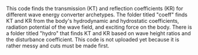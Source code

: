 This code finds the transmission (KT) and reflection coefficients (KR) for different wave energy converter archetypes. The folder titled "coeff" finds KT and KR from the body's hydrodynamic and hydrostatic coefficients, radiation potential of the wave field, and exciting force on the body. There is a folder titled "hydro" that finds KT and KR based on wave height ratios and the disturbance coefficient. This code is not uploaded yet because it is rather messy and cuts must be made first.

